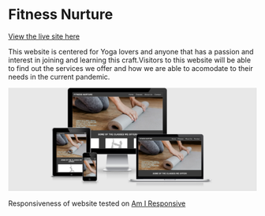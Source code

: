 # Fitness Nurture

[View the live site here](https://ibrahimali31.github.io/fitness-nurture/)

This website is centered for Yoga lovers and anyone that has a passion and interest 
in joining and learning this craft.Visitors to this website will be able to find out 
the services we offer and how we are able to acomodate to their needs in the current 
pandemic.


![Am I responsive test](testing/images/Am-i-Responsive.png)

Responsiveness of website tested on [Am I Responsive](http://ami.responsivedesign.is/)

